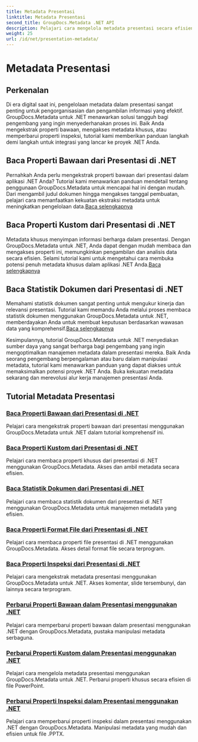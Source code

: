 ```yaml
---
title: Metadata Presentasi
linktitle: Metadata Presentasi
second_title: GroupDocs.Metadata .NET API
description: Pelajari cara mengelola metadata presentasi secara efisien di .NET menggunakan tutorial GroupDocs.Metadata. Akses properti bawaan dan khusus dengan mudah.
weight: 25
url: /id/net/presentation-metadata/
---
```


# Metadata Presentasi

## Perkenalan

Di era digital saat ini, pengelolaan metadata dalam presentasi sangat penting untuk pengorganisasian dan pengambilan informasi yang efektif. GroupDocs.Metadata untuk .NET menawarkan solusi tangguh bagi pengembang yang ingin menyederhanakan proses ini. Baik Anda mengekstrak properti bawaan, mengakses metadata khusus, atau memperbarui properti inspeksi, tutorial kami memberikan panduan langkah demi langkah untuk integrasi yang lancar ke proyek .NET Anda.

## Baca Properti Bawaan dari Presentasi di .NET

 Pernahkah Anda perlu mengekstrak properti bawaan dari presentasi dalam aplikasi .NET Anda? Tutorial kami menawarkan panduan mendetail tentang penggunaan GroupDocs.Metadata untuk mencapai hal ini dengan mudah. Dari mengambil judul dokumen hingga mengakses tanggal pembuatan, pelajari cara memanfaatkan kekuatan ekstraksi metadata untuk meningkatkan pengelolaan data.[Baca selengkapnya](./read-built-in-properties-presentations/)

## Baca Properti Kustom dari Presentasi di .NET

Metadata khusus menyimpan informasi berharga dalam presentasi. Dengan GroupDocs.Metadata untuk .NET, Anda dapat dengan mudah membaca dan mengakses properti ini, memungkinkan pengambilan dan analisis data secara efisien. Selami tutorial kami untuk mengetahui cara membuka potensi penuh metadata khusus dalam aplikasi .NET Anda.[Baca selengkapnya](./read-custom-properties-presentations/)

## Baca Statistik Dokumen dari Presentasi di .NET

 Memahami statistik dokumen sangat penting untuk mengukur kinerja dan relevansi presentasi. Tutorial kami memandu Anda melalui proses membaca statistik dokumen menggunakan GroupDocs.Metadata untuk .NET, memberdayakan Anda untuk membuat keputusan berdasarkan wawasan data yang komprehensif.[Baca selengkapnya](./read-document-statistics-presentations/)

Kesimpulannya, tutorial GroupDocs.Metadata untuk .NET menyediakan sumber daya yang sangat berharga bagi pengembang yang ingin mengoptimalkan manajemen metadata dalam presentasi mereka. Baik Anda seorang pengembang berpengalaman atau baru dalam manipulasi metadata, tutorial kami menawarkan panduan yang dapat diakses untuk memaksimalkan potensi proyek .NET Anda. Buka kekuatan metadata sekarang dan merevolusi alur kerja manajemen presentasi Anda.

## Tutorial Metadata Presentasi
### [Baca Properti Bawaan dari Presentasi di .NET](./read-built-in-properties-presentations/)
Pelajari cara mengekstrak properti bawaan dari presentasi menggunakan GroupDocs.Metadata untuk .NET dalam tutorial komprehensif ini.
### [Baca Properti Kustom dari Presentasi di .NET](./read-custom-properties-presentations/)
Pelajari cara membaca properti khusus dari presentasi di .NET menggunakan GroupDocs.Metadata. Akses dan ambil metadata secara efisien.
### [Baca Statistik Dokumen dari Presentasi di .NET](./read-document-statistics-presentations/)
Pelajari cara membaca statistik dokumen dari presentasi di .NET menggunakan GroupDocs.Metadata untuk manajemen metadata yang efisien.
### [Baca Properti Format File dari Presentasi di .NET](./read-file-format-properties-presentations/)
Pelajari cara membaca properti file presentasi di .NET menggunakan GroupDocs.Metadata. Akses detail format file secara terprogram.
### [Baca Properti Inspeksi dari Presentasi di .NET](./read-inspection-properties-presentations/)
Pelajari cara mengekstrak metadata presentasi menggunakan GroupDocs.Metadata untuk .NET. Akses komentar, slide tersembunyi, dan lainnya secara terprogram.
### [Perbarui Properti Bawaan dalam Presentasi menggunakan .NET](./update-built-in-properties-presentations/)
Pelajari cara memperbarui properti bawaan dalam presentasi menggunakan .NET dengan GroupDocs.Metadata, pustaka manipulasi metadata serbaguna.
### [Perbarui Properti Kustom dalam Presentasi menggunakan .NET](./update-custom-properties-presentations/)
Pelajari cara mengelola metadata presentasi menggunakan GroupDocs.Metadata untuk .NET. Perbarui properti khusus secara efisien di file PowerPoint.
### [Perbarui Properti Inspeksi dalam Presentasi menggunakan .NET](./update-inspection-properties-presentations/)
Pelajari cara memperbarui properti inspeksi dalam presentasi menggunakan .NET dengan GroupDocs.Metadata. Manipulasi metadata yang mudah dan efisien untuk file .PPTX.
